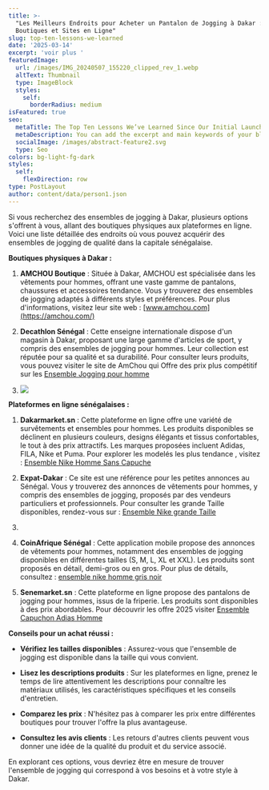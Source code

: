 ```yaml
---
title: >-
  "Les Meilleurs Endroits pour Acheter un Pantalon de Jogging à Dakar :
  Boutiques et Sites en Ligne"
slug: top-ten-lessons-we-learned
date: '2025-03-14'
excerpt: 'voir plus '
featuredImage:
  url: /images/IMG_20240507_155220_clipped_rev_1.webp
  altText: Thumbnail
  type: ImageBlock
  styles:
    self:
      borderRadius: medium
isFeatured: true
seo:
  metaTitle: The Top Ten Lessons We’ve Learned Since Our Initial Launch
  metaDescription: You can add the excerpt and main keywords of your blog post here.
  socialImage: /images/abstract-feature2.svg
  type: Seo
colors: bg-light-fg-dark
styles:
  self:
    flexDirection: row
type: PostLayout
author: content/data/person1.json
---
```

Si vous recherchez des ensembles de jogging à Dakar, plusieurs options s'offrent à vous, allant des boutiques physiques aux plateformes en ligne. Voici une liste détaillée des endroits où vous pouvez acquérir des ensembles de jogging de qualité dans la capitale sénégalaise.

**Boutiques physiques à Dakar :**

1.  **AMCHOU Boutique** : Située à Dakar, AMCHOU est spécialisée dans les vêtements pour hommes, offrant une vaste gamme de pantalons, chaussures et accessoires tendance. Vous y trouverez des ensembles de jogging adaptés à différents styles et préférences. Pour plus d'informations, visitez leur site web : [www.amchou.com](https://amchou.com/)

2.  **Decathlon Sénégal** : Cette enseigne internationale dispose d'un magasin à Dakar, proposant une large gamme d'articles de sport, y compris des ensembles de jogging pour hommes. Leur collection est réputée pour sa qualité et sa durabilité. Pour consulter leurs produits, vous pouvez visiter le site de AmChou qui Offre des prix plus compétitif sur les  [Ensemble Jogging pour homme](https://amchou.com/ensemble-jogging-pour-homme/)

3.  ![](/images/IMG_20240507_155220_clipped_rev_1.webp)

**Plateformes en ligne sénégalaises :**

1.  **Dakarmarket.sn** : Cette plateforme en ligne offre une variété de survêtements et ensembles pour hommes. Les produits disponibles se déclinent en plusieurs couleurs, designs élégants et tissus confortables, le tout à des prix attractifs. Les marques proposées incluent Adidas, FILA, Nike et Puma. Pour explorer les modelés les plus tendance , visitez : [Ensemble Nike Homme Sans Capuche](https://amchou.com/ensemble-nike-homme-sans-capuche/)

2.  **Expat-Dakar** : Ce site est une référence pour les petites annonces au Sénégal. Vous y trouverez des annonces de vêtements pour hommes, y compris des ensembles de jogging, proposés par des vendeurs particuliers et professionnels. Pour consulter les grande Taille disponibles, rendez-vous sur : [Ensemble Nike grande Taille](https://amchou.com/ensemble-nike-grande-taille/)

3.

4.  **CoinAfrique Sénégal** : Cette application mobile propose des annonces de vêtements pour hommes, notamment des ensembles de jogging disponibles en différentes tailles (S, M, L, XL et XXL). Les produits sont proposés en détail, demi-gros ou en gros. Pour plus de détails, consultez : [ensemble nike homme gris noir](https://amchou.com/ensemble-nike-homme-gris-noir/)

5.  **Senemarket.sn** : Cette plateforme en ligne propose des pantalons de jogging pour hommes, issus de la friperie. Les produits sont disponibles à des prix abordables. Pour découvrir les offre 2025 visiter [Ensemble Capuchon Adias Homme](https://amchou.com/ensemble-capuchon-adias-homme/)

**Conseils pour un achat réussi :**

*   **Vérifiez les tailles disponibles** : Assurez-vous que l'ensemble de jogging est disponible dans la taille qui vous convient.

*   **Lisez les descriptions produits** : Sur les plateformes en ligne, prenez le temps de lire attentivement les descriptions pour connaître les matériaux utilisés, les caractéristiques spécifiques et les conseils d'entretien.

*   **Comparez les prix** : N'hésitez pas à comparer les prix entre différentes boutiques pour trouver l'offre la plus avantageuse.

*   **Consultez les avis clients** : Les retours d'autres clients peuvent vous donner une idée de la qualité du produit et du service associé.

En explorant ces options, vous devriez être en mesure de trouver l'ensemble de jogging qui correspond à vos besoins et à votre style à Dakar.
